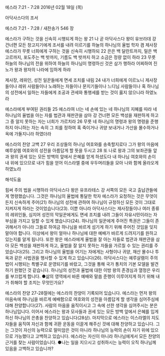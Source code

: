 에스라 7:21 - 7:28 
2016년 02월 18일 (목)

아닥사스다의 조서



에스라 7:21 - 7:28 / 새찬송가 546 장


에스라가 구하는 것을 신속히 시행되게 하는 왕
21 나 곧 아닥사스다 왕이 유브라데 강 건너편 모든 창고지기에게 조서를 내려 이르기를 하늘의 하나님의 율법 학자 겸 제사장 에스라가 무릇 너희에게 구하는 것을 신속히 시행하되 22 은은 백 달란트까지, 밀은 백 고르까지, 포도주는 백 밧까지, 기름도 백 밧까지 하고 소금은 정량 없이 하라 23 무릇 하늘의 하나님의 전을 위하여 하늘의 하나님이 명령하신 것은 삼가 행하라 어찌하여 진노가 왕과 왕자의 나라에 임하게 하랴

제사장, 레위인, 성전 일꾼들에게 면세 조치를 내림
24 내가 너희에게 이르노니 제사장들이나 레위 사람들이나 노래하는 자들이나 문지기들이나 느디님 사람들이나 혹 하나님의 성전에서 일하는 자들에게 조공과 관세와 통행세를 받는 것이 옳지 않으니라 하였노라

에스라에게 부여된 권리들
25 에스라여 너는 네 손에 있는 네 하나님의 지혜를 따라 네 하나님의 율법을 아는 자를 법관과 재판관을 삼아 강 건너편 모든 백성을 재판하게 하고 그 중 알지 못하는 자는 너희가 가르치라 26 무릇 네 하나님의 명령과 왕의 명령을 준행하지 아니하는 자는 속히 그 죄를 정하여 혹 죽이거나 귀양 보내거나 가산을 몰수하거나 옥에 가둘지니라 하였더라

에스라의 찬양 고백
27 우리 조상들의 하나님 여호와를 송축할지로다 그가 왕의 마음에 예루살렘 여호와의 성전을 아름답게 할 뜻을 두시고 28 또 나로 왕과 그의 보좌관들 앞과 왕의 권세 있는 모든 방백의 앞에서 은혜를 얻게 하셨도다 내 하나님 여호와의 손이 내 위에 있으므로 내가 힘을 얻어 이스라엘 중에 우두머리들을 모아 나와 함께 올라오게 하였노라

해석도움





힘써 주의 법을 시행하라
아닥사스다 왕은 유프라테스 강 서쪽의 모든 국고 출납관들에게 명령했습니다. 그것은 하나님의 율법에 통달한 학자 에스라가 요청하는 것은 무엇이든지 신속하게 주어(21) 하나님의 성전에 관하여 하나님이 규정하신 모든 것이 그대로 지켜지게 하라는 것이었습니다(23). 이뿐 아니라 아닥사스다는 제사장들이나 여러 종류의 레위인들, 심지어 성전의 막일꾼에게도 면세 조치를 내려 그들이 자유시민이라는 자부심을 가지고 일할 수 있게 했습니다(24). 하나님의 일꾼에게 주어진 특권은 그들이 존귀해서가 아니라 그들로 하여금 하나님을 바르게 섬기게 하기 위해 주어진 것임을 잊지 말아야 합니다. 이상에서 왕이 얼마나 하나님에 대한 예배가 바르게 드려지기를 원하고 있는지를 알게 됩니다. 또한 왕은 에스라에게 율법을 잘 아는 자들로 법관과 재판관을 삼아 모든 백성을 재판하게 하고, 율법을 잘 알지 못하는 자들을 가르칠 수 있는 권리를 주었습니다(25). 그리고 하나님의 율법을 어기는 자에게는 사형이나 귀양, 재산 몰수나 투옥과 같은 사법권을 행사할 수 있게 하고 있습니다(26). 아닥사스다는 예루살렘이 주의 법이 시행되는 특별구로 운영되기를 바랐고, 그것을 통해 국가 통치의 기본 모델을 발견하기 원했던 것 같습니다. 하나님의 성전과 율법에 대한 이방 왕의 존경심과 열정은 우리를 부끄럽게 합니다.
●삶의 영역에서 바른 예배와 말씀 준행이 이루어지게 하기 위해 내가 취해야 할 조치는 무엇인가요?

에스라의 찬양
27-28절에는 에스라의 찬양이 기록되어 있습니다. 에스라는 먼저 왕의 마음속에 하나님을 바르게 예배함으로 여호와의 성전을 아름답게 할 생각을 심어주심에 대해 찬양합니다(27). 사람의 마음을 움직이시고 그 속에 선한 생각을 심어주시는 분은 하나님입니다. 이어서 에스라는 왕과 모사들과 권세 있는 모든 방백 앞에서 은혜를 입게 하신 하나님의 은총을 찬양하고 있습니다(28상). 마지막으로 에스라는 이스라엘의 지도자들을 움직여 자신과 함께 귀환 운동을 이끌게 해주신 것에 대해 찬양하고 있습니다. 그는 그것이 자신의 능력으로 말미암은 것이 아니라 하나님의 능력의 손이 자기 위에 있으므로 가능했다고 고백하고 있습니다. 에스라는 자신이 아니라 하나님에게서 모든 찬양의 근거를 찾는 사람이었습니다.
●나는 일을 지으시고 성취하시는 능력이 오직 하나님께 있음을 고백하고 있습니까?